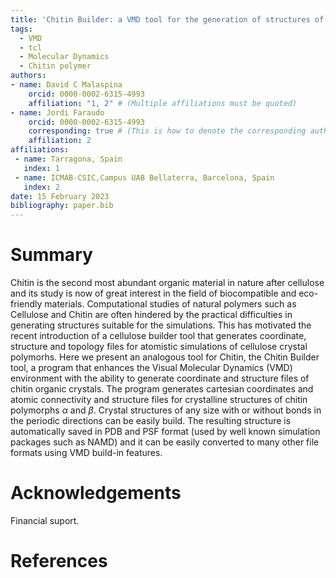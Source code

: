```yaml
---
title: 'Chitin Builder: a VMD tool for the generation of structures of chitin molecular crystals for atomistic simulations'
tags:
  - VMD
  - tcl
  - Molecular Dynamics
  - Chitin polymer
authors:
- name: David C Malaspina
    orcid: 0000-0002-6315-4993
    affiliation: "1, 2" # (Multiple affiliations must be quoted)
- name: Jordi Faraudo
    orcid: 0000-0002-6315-4993
    corresponding: true # (This is how to denote the corresponding author)
    affiliation: 2
affiliations:
 - name: Tarragona, Spain
   index: 1
 - name: ICMAB-CSIC,Campus UAB Bellaterra, Barcelona, Spain
   index: 2
date: 15 February 2023
bibliography: paper.bib
---
```


# Summary
Chitin is the second most abundant organic material in nature after cellulose and its study is now of great interest in the field of biocompatible and eco-friendly materials. 
Computational studies of natural polymers such as Cellulose and Chitin are often hindered by the practical difficulties in generating structures suitable for the simulations.
This has motivated the recent introduction of a cellulose builder tool that generates coordinate, structure and topology files for atomistic simulations of cellulose crystal polymorhs.
Here we present an analogous tool for Chitin, the Chitin Builder tool, a program that enhances the Visual Molecular Dynamics (VMD) environment with the ability to generate coordinate and structure files of chitin organic crystals.
The program generates cartesian coordinates and atomic connectivity and structure files for crystalline structures of chitin polymorphs $\alpha$ and $\beta$.
Crystal structures of any size with or without bonds in the periodic directions can be easily build.
The resulting structure is automatically saved in PDB and PSF format (used by well known simulation packages such as NAMD) and it can be easily converted to many other file formats using VMD build-in features.

# Acknowledgements

Financial suport.

# References
